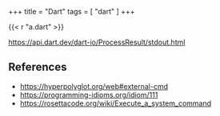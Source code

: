 +++
title = "Dart"
tags = [ "dart" ]
+++

{{< r "a.dart" >}}

<https://api.dart.dev/dart-io/ProcessResult/stdout.html>

## References

- <https://hyperpolyglot.org/web#external-cmd>
- <https://programming-idioms.org/idiom/111>
- <https://rosettacode.org/wiki/Execute_a_system_command>
